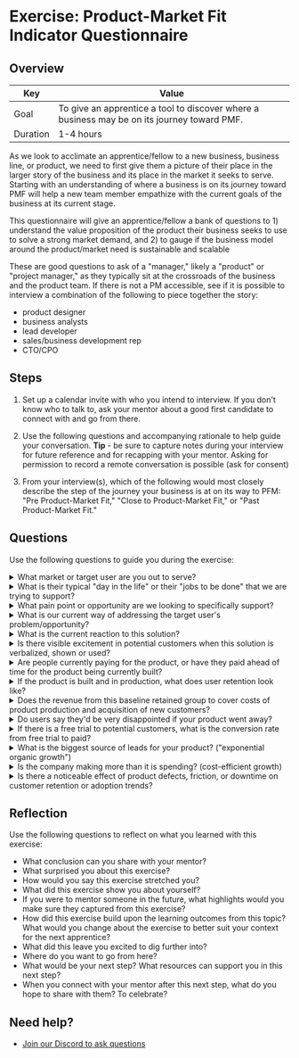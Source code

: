 # Exercise: Product-Market Fit Indicator Questionnaire

## Overview

| Key | Value |
| --- | --- |
| Goal | To give an apprentice a tool to discover where a business may be on its journey toward PMF. |
| Duration | 1-4 hours |

As we look to acclimate an apprentice/fellow to a new business, business line, or product, we need to first give them a picture of their place in the larger story of the business and its place in the market it seeks to serve. Starting with an understanding of where a business is on its journey toward PMF will help a new team member empathize with the current goals of the business at its current stage. 

This questionnaire will give an apprentice/fellow a bank of questions to 1) understand the value proposition of the product their business seeks to use to solve a strong market demand, and 2) to gauge if the business model around the product/market need is sustainable and scalable 

These are good questions to ask of a "manager," likely a "product" or "project manager," as they typically sit at the crossroads of the business and the product team. If there is not a PM accessible, see if it is possible to interview a combination of the following to piece together the story:
 - product designer
 - business analysts
 - lead developer
 - sales/business development rep
 - CTO/CPO 

## Steps

1. Set up a calendar invite with who you intend to interview. If you don't know who to talk to, ask your mentor about a good first candidate to connect with and go from there.

2. Use the following questions and accompanying rationale to help guide your conversation.
**Tip** - be sure to capture notes during your interview for future reference and for recapping with your mentor. Asking for permission to record a remote conversation is possible (ask for consent)

3. From your interview(s), which of the following would most closely describe the step of the journey your business is at on its way to PFM: "Pre Product-Market Fit," "Close to Product-Market Fit," or "Past Product-Market Fit."

## Questions

Use the following questions to guide you during the exercise:

<details>
  <summary>What market or target user are you out to serve?</summary>
  
  - This states the "who" the business is out to serve
</details>

<details>
  <summary>What is their typical "day in the life" or their "jobs to be done" that we are trying to support?</summary>
  
  - This helps us to start to empathize with the customers' workflow that the business is out to support with their product
</details>

<details>
  <summary>What pain point or opportunity are we looking to specifically support?</summary>
  
  - This helps us understand the focus and the "why" of what the business is doing
</details>

<details>
  <summary>What is our current way of addressing the target user's problem/opportunity?</summary>
  
  - This could vary from whiteboard drawings to prototypes to working software
</details>

<details>
  <summary>What is the current reaction to this solution?</summary>
  
  - This will pull out general perceptions of possible metrics like "net promoter scores" or "adoption/conversion rates"
</details>
 
<details>
  <summary>Is there visible excitement in potential customers when this solution is verbalized, shown or used?</summary>
  
  - This would help us see if the idea/product has struck a nerve to a "mission-critical" problem and not just a "small nuisance" of a problem
</details>
 
<details>
  <summary>Are people currently paying for the product, or have they paid ahead of time for the product being currently built?</summary>
  
  - Nothing is a better signal of interest than if you can get people to put money down to say that they need your product
</details>
 
<details>
  <summary>If the product is built and in production, what does user retention look like?</summary>
  
  - Post MVP release, if a retention curve of a cohort of users eventually flattens out, this is a good indication that you've found PMF for those that have remained
  - If the retention rate of a comparable product is known, is their rate close to it?
</details>
 
<details>
  <summary>Does the revenue from this baseline retained group to cover costs of product production and acquisition of new customers?</summary>
  
  - If the answer is yes, they are on the way to a sustainable business model
  - If no, then more discovery is needed to reach profitability
</details>

<details>
  <summary>Do users say they'd be very disappointed if your product went away?</summary>
  
  - If 40% or more of customers would say they are "very disappointed" if your product went away, then there is likely PMF (out of the options of 1. "Not disappointed," 2. "Somewhat disappointed," or 3. "Very disappointed")
</details>

<details>
  <summary>If there is a free trial to potential customers, what is the conversion rate from free trial to paid?</summary>
  
  - If users aren't "screaming" when the free trial is pulled, then they are NOT desperate, and you probably have not scratched a "mission-critical" problem for them
</details>

<details>
  <summary>What is the biggest source of leads for your product? ("exponential organic growth")</summary>
  
 - If "referral" or "word of mouth" (organic growth) is the predominant source, then you're likely at PMF.
 - Ideally, 50% or more of your customers come from organic growth
 - If it's a SaaS product, and big-name brands are using your product, there is likely PMF
</details>

<details>
  <summary>Is the company making more than it is spending? (cost-efficient growth)</summary>
  
  - If a company burns $2M to sell $1M in annual recurring revenue (ARR), it is more impressive than a company that spends $5M to sell $1M in ARR. The prior feels more like the market is pulling product out of the company, and the latter feels like the company is pushing the product into the market_
  - Is the sales team bringing in more revenue than their cost to put them in the field? If so, then you're getting near PMF_
  - Is the lifetime value (LFV) of a customer more than the cost to acquire a customer (CAC)? If so, then you're likely at PMF. This points to there are enough customers out there, and you can efficiently bring them in, or there is enough virality/content out there to drive sustainable acquisitions._
</details>
 
<details>
  <summary>Is there a noticeable effect of product defects, friction, or downtime on customer retention or adoption trends?</summary>
  
  - If you have sustainable retention even with defects, it's a sign you're close to PMF
</details>

## Reflection

Use the following questions to reflect on what you learned with this exercise:

- What conclusion can you share with your mentor?
- What surprised you about this exercise?
- How would you say this exercise stretched you? 
- What did this exercise show you about yourself?
- If you were to mentor someone in the future, what highlights would you make sure they captured from this exercise? 
- How did this exercise build upon the learning outcomes from this topic? What would you change about the exercise to better suit your context for the next apprentice?
- What did this leave you excited to dig further into? 
- Where do you want to go from here?
- What would be your next step? What resources can support you in this next step?
- When you connect with your mentor after this next step, what do you hope to share with them? To celebrate? 

## Need help?

- [Join our Discord to ask questions](https://discord.gg/bDVYvG3Czd)
